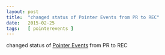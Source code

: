 ```yaml
---
layout: post
title:  "changed status of Pointer Events from PR to REC"
date:   2015-02-25
tags:   [ pointerevents ]
---
```


changed status of [Pointer Events](/spec/pointerevents) from PR to REC

